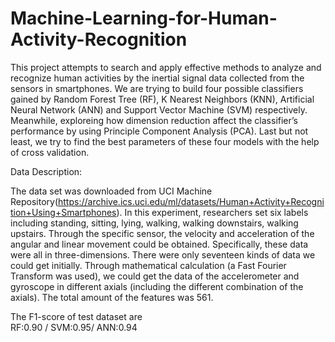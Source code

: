 # Machine-Learning-for-Human-Activity-Recognition

This project attempts to search and apply effective methods to analyze and recognize human activities by the inertial signal data collected from the sensors in smartphones. We are trying to build four possible classifiers gained by Random Forest
Tree (RF), K Nearest Neighbors (KNN), Artificial Neural Network (ANN) and Support Vector Machine (SVM) respectively. Meanwhile, exploreing how dimension reduction affect the classifier’s performance by using Principle Component Analysis (PCA). Last but not least, we try to find the best parameters of these four models with the help of cross validation.

Data Description:  
  
The data set was downloaded from UCI Machine Repository(https://archive.ics.uci.edu/ml/datasets/Human+Activity+Recognition+Using+Smartphones). 
In this experiment, researchers set six labels including standing, sitting, lying, walking, walking downstairs, walking upstairs. Through the specific sensor, the velocity and acceleration of the angular and linear movement could be obtained. Specifically, these data were all in three-dimensions. There were only seventeen kinds of data we could get initially. Through mathematical calculation (a Fast Fourier Transform was used), we could get the data of the accelerometer and gyroscope in different axials (including the different combination of the axials). The total amount of the features was 561.  
  
The F1-score of test dataset are  
RF:0.90 / SVM:0.95/ ANN:0.94
